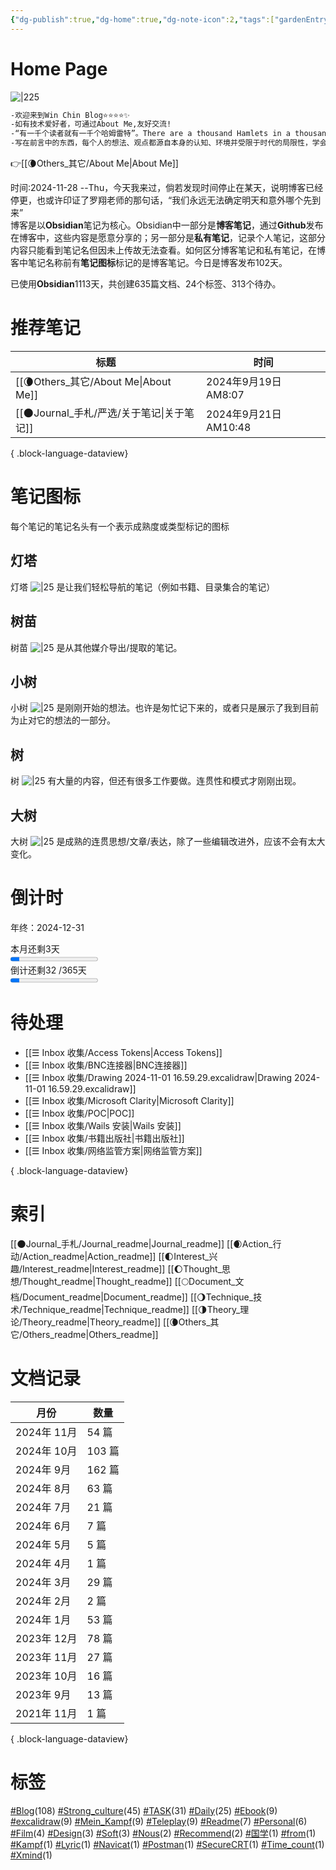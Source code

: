 ```yaml
---
{"dg-publish":true,"dg-home":true,"dg-note-icon":2,"tags":["gardenEntry"],"permalink":"/🌘Others_其它/Win Chin Blog/","dgPassFrontmatter":true,"noteIcon":2,"created":"2024-08-24T08:36:20.682+08:00","updated":"2024-11-07T12:40:57.075+08:00"}
---
```


# **Home Page**
![|225](https://cdn.jsdelivr.net/gh/BTW-Q/blog_img/image/202409091002741.svg)
```markdown
-欢迎来到Win Chin Blog⭐⭐⭐⭐✨
-如有技术爱好者，可通过About Me,友好交流!
-“有一千个读者就有一千个哈姆雷特”。There are a thousand Hamlets in a thousand people's eyes.-威廉·莎士比亚
-写在前言中的东西，每个人的想法、观点都源自本身的认知、环境并受限于时代的局限性，学会接受一切也不接受一切。
```
👉[[🌘Others_其它/About Me\|About Me]]  
<div><span>时间:2024-11-28  --Thu，今天我来过，倘若发现时间停止在某天，说明博客已经停更，也或许印证了罗翔老师的那句话，“我们永远无法确定明天和意外哪个先到来”</span></div><span><span>博客是以<strong>Obsidian</strong>笔记为核心。Obsidian中一部分是<strong>博客笔记</strong>，通过<strong>Github</strong>发布在博客中，这些内容是愿意分享的；另一部分是<strong>私有笔记</strong>，记录个人笔记，这部分内容只能看到笔记名但因未上传故无法查看。如何区分博客笔记和私有笔记，在博客中笔记名称前有<strong>笔记图标</strong>标记的是博客笔记。今日是博客发布102天。</span></span><p><span>已使用<strong>Obsidian</strong>1113天，共创建635篇文档、24个标签、313个待办。</span></p>

# 推荐笔记

| 标题                                    | 时间                  |
| ------------------------------------- | ------------------- |
| [[🌘Others_其它/About Me\|About Me]] | 2024年9月19日 AM8:07   |
| [[🌑Journal_手札/严选/关于笔记\|关于笔记]]     | 2024年9月21日 AM10:48  |

{ .block-language-dataview}
# 笔记图标
每个笔记的笔记名头有一个表示成熟度或类型标记的图标
## 灯塔
灯塔 ![|25](https://cdn.jsdelivr.net/gh/BTW-Q/blog_img/image/202409152310993.svg) 是让我们轻松导航的笔记（例如书籍、目录集合的笔记）
## 树苗
树苗 ![|25](https://cdn.jsdelivr.net/gh/BTW-Q/blog_img/image/202409141415148.svg) 是从其他媒介导出/提取的笔记。
## 小树
小树 ![|25](https://cdn.jsdelivr.net/gh/BTW-Q/blog_img/image/202409141415144.svg) 是刚刚开始的想法。也许是匆忙记下来的，或者只是展示了我到目前为止对它的想法的一部分。
## 树
树 ![|25](https://cdn.jsdelivr.net/gh/BTW-Q/blog_img/image/202409141415145.svg) 有大量的内容，但还有很多工作要做。连贯性和模式才刚刚出现。
## 大树
大树 ![|25](https://cdn.jsdelivr.net/gh/BTW-Q/blog_img/image/202409141415146.svg) 是成熟的连贯思想/文章/表达，除了一些编辑改进外，应该不会有太大变化。
# 倒计时
<span><span>年终：2024-12-31</span></span><div><span>本月还剩3天</span></div><progress max="30" value="3"><span>-</span></progress><div><span>倒计还剩32 /365天</span></div><progress max="300" value="32"><span>-</span></progress>

# 待处理
- [[☰ Inbox 收集/Access Tokens\|Access Tokens]]
- [[☰ Inbox 收集/BNC连接器\|BNC连接器]]
- [[☰ Inbox 收集/Drawing 2024-11-01 16.59.29.excalidraw\|Drawing 2024-11-01 16.59.29.excalidraw]]
- [[☰ Inbox 收集/Microsoft Clarity\|Microsoft Clarity]]
- [[☰ Inbox 收集/POC\|POC]]
- [[☰ Inbox 收集/Wails 安装\|Wails 安装]]
- [[☰ Inbox 收集/书籍出版社\|书籍出版社]]
- [[☰ Inbox 收集/网络监管方案\|网络监管方案]]

{ .block-language-dataview}

# 索引
[[🌑Journal_手札/Journal_readme\|Journal_readme]]
[[🌒Action_行动/Action_readme\|Action_readme]]
[[🌓Interest_兴趣/Interest_readme\|Interest_readme]]
[[🌔Thought_思想/Thought_readme\|Thought_readme]]
[[🌕Document_文档/Document_readme\|Document_readme]]
[[🌖Technique_技术/Technique_readme\|Technique_readme]]
[[🌗Theory_理论/Theory_readme\|Theory_readme]]
[[🌘Others_其它/Others_readme\|Others_readme]]

# 文档记录
| 月份        | 数量    |
| --------- | ----- |
| 2024年 11月 | 54 篇  |
| 2024年 10月 | 103 篇 |
| 2024年 9月  | 162 篇 |
| 2024年 8月  | 63 篇  |
| 2024年 7月  | 21 篇  |
| 2024年 6月  | 7 篇   |
| 2024年 5月  | 5 篇   |
| 2024年 4月  | 1 篇   |
| 2024年 3月  | 29 篇  |
| 2024年 2月  | 2 篇   |
| 2024年 1月  | 53 篇  |
| 2023年 12月 | 78 篇  |
| 2023年 11月 | 27 篇  |
| 2023年 10月 | 16 篇  |
| 2023年 9月  | 13 篇  |
| 2021年 11月 | 1 篇   |

{ .block-language-dataview}
# 标签
<p><span><a class="internal-link" data-href="#Blog" href="#Blog" target="_blank" rel="noopener nofollow"></a><a href="#Blog" class="tag" target="_blank" rel="noopener nofollow">#Blog</a>(108) <a class="internal-link" data-href="#Strong_culture" href="#Strong_culture" target="_blank" rel="noopener nofollow"></a><a href="#Strong_culture" class="tag" target="_blank" rel="noopener nofollow">#Strong_culture</a>(45) <a class="internal-link" data-href="#TASK" href="#TASK" target="_blank" rel="noopener nofollow"></a><a href="#TASK" class="tag" target="_blank" rel="noopener nofollow">#TASK</a>(31) <a class="internal-link" data-href="#Daily" href="#Daily" target="_blank" rel="noopener nofollow"></a><a href="#Daily" class="tag" target="_blank" rel="noopener nofollow">#Daily</a>(25) <a class="internal-link" data-href="#Ebook" href="#Ebook" target="_blank" rel="noopener nofollow"></a><a href="#Ebook" class="tag" target="_blank" rel="noopener nofollow">#Ebook</a>(9) <a class="internal-link" data-href="#excalidraw" href="#excalidraw" target="_blank" rel="noopener nofollow"></a><a href="#excalidraw" class="tag" target="_blank" rel="noopener nofollow">#excalidraw</a>(9) <a class="internal-link" data-href="#Mein_Kampf" href="#Mein_Kampf" target="_blank" rel="noopener nofollow"></a><a href="#Mein_Kampf" class="tag" target="_blank" rel="noopener nofollow">#Mein_Kampf</a>(9) <a class="internal-link" data-href="#Teleplay" href="#Teleplay" target="_blank" rel="noopener nofollow"></a><a href="#Teleplay" class="tag" target="_blank" rel="noopener nofollow">#Teleplay</a>(9) <a class="internal-link" data-href="#Readme" href="#Readme" target="_blank" rel="noopener nofollow"></a><a href="#Readme" class="tag" target="_blank" rel="noopener nofollow">#Readme</a>(7) <a class="internal-link" data-href="#Personal" href="#Personal" target="_blank" rel="noopener nofollow"></a><a href="#Personal" class="tag" target="_blank" rel="noopener nofollow">#Personal</a>(6) <a class="internal-link" data-href="#Film" href="#Film" target="_blank" rel="noopener nofollow"></a><a href="#Film" class="tag" target="_blank" rel="noopener nofollow">#Film</a>(4) <a class="internal-link" data-href="#Design" href="#Design" target="_blank" rel="noopener nofollow"></a><a href="#Design" class="tag" target="_blank" rel="noopener nofollow">#Design</a>(3) <a class="internal-link" data-href="#Soft" href="#Soft" target="_blank" rel="noopener nofollow"></a><a href="#Soft" class="tag" target="_blank" rel="noopener nofollow">#Soft</a>(3) <a class="internal-link" data-href="#Nous" href="#Nous" target="_blank" rel="noopener nofollow"></a><a href="#Nous" class="tag" target="_blank" rel="noopener nofollow">#Nous</a>(2) <a class="internal-link" data-href="#Recommend" href="#Recommend" target="_blank" rel="noopener nofollow"></a><a href="#Recommend" class="tag" target="_blank" rel="noopener nofollow">#Recommend</a>(2) <a class="internal-link" data-href="#国学" href="#国学" target="_blank" rel="noopener nofollow"></a><a href="#国学" class="tag" target="_blank" rel="noopener nofollow">#国学</a>(1) <a class="internal-link" data-href="#from" href="#from" target="_blank" rel="noopener nofollow"></a><a href="#from" class="tag" target="_blank" rel="noopener nofollow">#from</a>(1) <a class="internal-link" data-href="#Kampf" href="#Kampf" target="_blank" rel="noopener nofollow"></a><a href="#Kampf" class="tag" target="_blank" rel="noopener nofollow">#Kampf</a>(1) <a class="internal-link" data-href="#Lyric" href="#Lyric" target="_blank" rel="noopener nofollow"></a><a href="#Lyric" class="tag" target="_blank" rel="noopener nofollow">#Lyric</a>(1) <a class="internal-link" data-href="#Navicat" href="#Navicat" target="_blank" rel="noopener nofollow"></a><a href="#Navicat" class="tag" target="_blank" rel="noopener nofollow">#Navicat</a>(1) <a class="internal-link" data-href="#Postman" href="#Postman" target="_blank" rel="noopener nofollow"></a><a href="#Postman" class="tag" target="_blank" rel="noopener nofollow">#Postman</a>(1) <a class="internal-link" data-href="#SecureCRT" href="#SecureCRT" target="_blank" rel="noopener nofollow"></a><a href="#SecureCRT" class="tag" target="_blank" rel="noopener nofollow">#SecureCRT</a>(1) <a class="internal-link" data-href="#Time_count" href="#Time_count" target="_blank" rel="noopener nofollow"></a><a href="#Time_count" class="tag" target="_blank" rel="noopener nofollow">#Time_count</a>(1) <a class="internal-link" data-href="#Xmind" href="#Xmind" target="_blank" rel="noopener nofollow"></a><a href="#Xmind" class="tag" target="_blank" rel="noopener nofollow">#Xmind</a>(1)</span></p>
